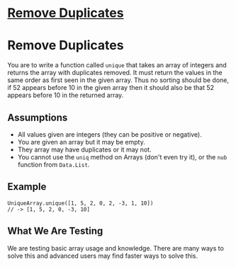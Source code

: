 # [Remove Duplicates](https://www.codewars.com/kata/remove-duplicates "https://www.codewars.com/kata/53e30ec0116393fe1a00060b")

# Remove Duplicates

You are to write a function called `unique` that takes an array of integers and returns the array with duplicates removed. It must return the values in the same order as first seen in the given array. Thus no sorting should be done, if 52 appears before 10 in the given array then it should also be that 52 appears before 10 in the returned array.

## Assumptions

* All values given are integers (they can be positive or negative).
* You are given an array but it may be empty.
* They array may have duplicates or it may not.
* You cannot use the `uniq` method on Arrays (don't even try it), or the `nub` function from `Data.List`.

## Example

```
UniqueArray.unique([1, 5, 2, 0, 2, -3, 1, 10]) 
// -> [1, 5, 2, 0, -3, 10]
```

## What We Are Testing

We are testing basic array usage and knowledge. There are many ways to solve this and advanced users may find faster ways to solve this.